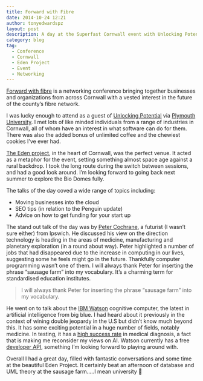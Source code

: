 ```yaml
---
title: Forward with Fibre
date: 2014-10-24 12:21
author: tonyedwardspz
layout: post
description: A day at the Superfast Cornwall event with Unlocking Potential from a students perspective.
category: blog
tag:
  - Conference
  - Cornwall
  - Eden Project
  - Event
  - Networking
---
```

[Forward with fibre](https://twitter.com/search?q=%23fwdfibre&src=typd "Forward with fibre") is a networking conference bringing together businesses and organizations from across Cornwall with a vested interest in the future of the county&#8217;s fibre network.

I was lucky enough to attend as a guest of [Unlocking Potential](https://twitter.com/UP_Cornwall "Unlocking South West Potential") via [Plymouth University](www.plymouth.ac.uk "University of Plymouth"). I met lots of like minded individuals from a range of industries in Cornwall, all of whom have an interest in what software can do for them. There was also the added bonus of unlimited coffee and the chewiest cookies I&#8217;ve ever had.

[The Eden project](http://www.edenproject.com/ "The Eden Project, Cornwall"), in the heart of Cornwall, was the perfect venue. It acted as a metaphor for the event, setting something almost space age against a rural backdrop. I took the long route during the switch between sessions, and had a good look around. I&#8217;m looking forward to going back next summer to explore the Bio Domes fully.

The talks of the day coved a wide range of topics including:

  * Moving businesses into the cloud
  * SEO tips (in relation to the Penguin update)
  * Advice on how to get funding for your start up

The stand out talk of the day was by [Peter Cochrane](https://twitter.com/PeterCochrane "Peter Cochrane, Futurist"), a futurist (I wasn&#8217;t sure either) from Ipswich. He discussed his view on the direction technology is heading in the areas of medicine, manufacturing and planetary exploration (in a round about way). Peter highlighted a number of jobs that had disappeared due to the increase in computing in our lives, suggesting some he feels might go in the future. Thankfully computer programming wasn&#8217;t one of them. I will always thank Peter for inserting the phrase &#8220;sausage farm&#8221; into my vocabulary. It&#8217;s a charming term for standardised education institutes.

> I will always thank Peter for inserting the phrase &#8220;sausage farm&#8221; into my vocabulary.

He went on to talk about the [IBM Watson](http://www.ibm.com/smarterplanet/us/en/ibmwatson/ "IBM Watson Cognitive Intelligence") cognitive computer, the latest in artificial intelligence from big blue. I had heard about it previously in the context of wining double jeopardy in the U.S but didn&#8217;t know much beyond this. It has some exciting potential in a huge number of fields, notably medicine. In testing, it has a [high success rate](http://www.businessinsider.com/ibms-watson-may-soon-be-the-best-doctor-in-the-world-2014-4 "Watson median diagnosis success") in medical diagnosis, a fact that is making me reconsider my views on AI. Watson currently has a free [developer API](https://developer.ibm.com/watson/ "IBM Watson API"), something I&#8217;m looking forward to playing around with.

Overall I had a great day, filled with fantastic conversations and some time at the beautiful Eden Project. It certainly beat an afternoon of database and UML theory at the sausage farm&#8230;..I mean university 🙂

